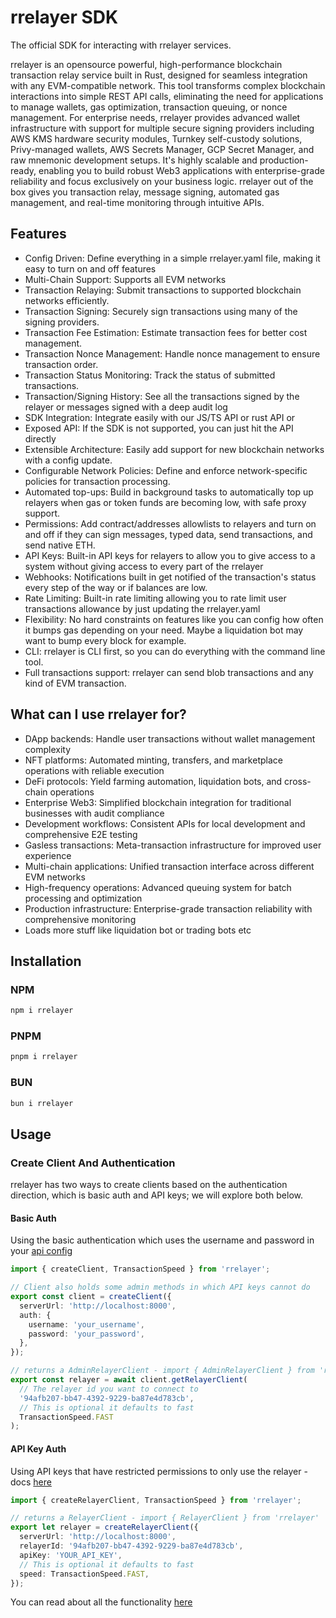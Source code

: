 # rrelayer SDK

The official SDK for interacting with rrelayer services.

rrelayer is an opensource powerful, high-performance blockchain transaction relay service built in Rust, 
designed for seamless integration with any EVM-compatible network. This tool transforms complex 
blockchain interactions into simple REST API calls, eliminating the need for applications to 
manage wallets, gas optimization, transaction queuing, or nonce management. For enterprise 
needs, rrelayer provides advanced wallet infrastructure with support for multiple 
secure signing providers including AWS KMS hardware security modules, Turnkey self-custody 
solutions, Privy-managed wallets, AWS Secrets Manager, GCP Secret Manager, and raw mnemonic 
development setups. It's highly scalable and production-ready, enabling you to build robust 
Web3 applications with enterprise-grade reliability and focus exclusively on your business 
logic. rrelayer out of the box gives you transaction relay, message signing, automated 
gas management, and real-time monitoring through intuitive APIs.

## Features

- Config Driven: Define everything in a simple rrelayer.yaml file, making it easy to turn on and off features
- Multi-Chain Support: Supports all EVM networks
- Transaction Relaying: Submit transactions to supported blockchain networks efficiently.
- Transaction Signing: Securely sign transactions using many of the signing providers.
- Transaction Fee Estimation: Estimate transaction fees for better cost management.
- Transaction Nonce Management: Handle nonce management to ensure transaction order.
- Transaction Status Monitoring: Track the status of submitted transactions.
- Transaction/Signing History: See all the transactions signed by the relayer or messages signed with a deep audit log
- SDK Integration: Integrate easily with our JS/TS API or rust API or
- Exposed API: If the SDK is not supported, you can just hit the API directly
- Extensible Architecture: Easily add support for new blockchain networks with a config update.
- Configurable Network Policies: Define and enforce network-specific policies for transaction processing.
- Automated top-ups: Build in background tasks to automatically top up relayers when gas or token funds are becoming low, with safe proxy support.
- Permissions: Add contract/addresses allowlists to relayers and turn on and off if they can sign messages, typed data, send transactions, and send native ETH.
- API Keys: Built-in API keys for relayers to allow you to give access to a system without giving access to every part of the rrelayer
- Webhooks: Notifications built in get notified of the transaction's status every step of the way or if balances are low.
- Rate Limiting: Built-in rate limiting allowing you to rate limit user transactions allowance by just updating the rrelayer.yaml
- Flexibility: No hard constraints on features like you can config how often it bumps gas depending on your need. Maybe a liquidation bot may want to bump every block for example.
- CLI: rrelayer is CLI first, so you can do everything with the command line tool.
- Full transactions support: rrelayer can send blob transactions and any kind of EVM transaction.

## What can I use rrelayer for?

- DApp backends: Handle user transactions without wallet management complexity
- NFT platforms: Automated minting, transfers, and marketplace operations with reliable execution
- DeFi protocols: Yield farming automation, liquidation bots, and cross-chain operations
- Enterprise Web3: Simplified blockchain integration for traditional businesses with audit compliance
- Development workflows: Consistent APIs for local development and comprehensive E2E testing
- Gasless transactions: Meta-transaction infrastructure for improved user experience
- Multi-chain applications: Unified transaction interface across different EVM networks
- High-frequency operations: Advanced queuing system for batch processing and optimization
- Production infrastructure: Enterprise-grade transaction reliability with comprehensive monitoring
- Loads more stuff like liquidation bot or trading bots etc


## Installation


### NPM
```bash
npm i rrelayer
```

### PNPM
```bash
pnpm i rrelayer
```

### BUN
```bash
bun i rrelayer
```

## Usage

### Create Client And Authentication

rrelayer has two ways to create clients based on the authentication direction, which is basic auth and API keys;
we will explore both below.

#### Basic Auth

Using the basic authentication which uses the username and password in your [api config](/config/api-config)

```ts
import { createClient, TransactionSpeed } from 'rrelayer';

// Client also holds some admin methods in which API keys cannot do
export const client = createClient({
  serverUrl: 'http://localhost:8000',
  auth: {
    username: 'your_username',
    password: 'your_password',
  },
});

// returns a AdminRelayerClient - import { AdminRelayerClient } from 'rrelayer'
export const relayer = await client.getRelayerClient(
  // The relayer id you want to connect to
  '94afb207-bb47-4392-9229-ba87e4d783cb',
  // This is optional it defaults to fast
  TransactionSpeed.FAST
);
```

#### API Key Auth

Using API keys that have restricted permissions to only use the relayer - docs [here](config/networks/api-keys)

```ts
import { createRelayerClient, TransactionSpeed } from 'rrelayer';

// returns a RelayerClient - import { RelayerClient } from 'rrelayer'
export let relayer = createRelayerClient({
  serverUrl: 'http://localhost:8000',
  relayerId: '94afb207-bb47-4392-9229-ba87e4d783cb',
  apiKey: 'YOUR_API_KEY',
  // This is optional it defaults to fast
  speed: TransactionSpeed.FAST,
});
```

You can read about all the functionality [here](https://rrelayer.xyz/integration/sdk/installation/node)